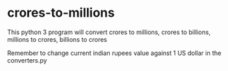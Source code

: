 # crores-to-millions
This python 3 program will convert
crores to millions, crores to billions, millions to crores, billions to crores

Remember to change current indian rupees value against 1 US dollar in the converters.py
